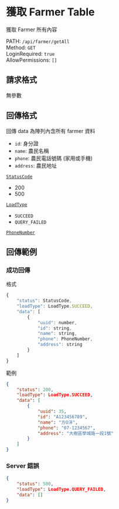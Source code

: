 # 獲取 Farmer Table

獲取 Farmer 所有內容

PATH: `/api/farmer/getAll`  
Method: `GET`  
LoginRequired: `true`  
AllowPermissions: `[]`  


## 請求格式
無參數  


## 回傳格式

回傳 data 為陣列內含所有 farmer 資料  

* `id`: 身分證
* `name`: 農民名稱
* `phone`: 農民電話號碼 (家用或手機)
* `address`: 農民地址

[`StatusCode`](../../types.md#statuscode)  
* 200
* 500

[`LoadType`](../../types.md#loadtype)  
* `SUCCEED`
* `QUERY_FAILED`

[`PhoneNumber`](../../types.md#phonenumber)  



## 回傳範例
### 成功回傳
格式
```js
{
    "status": StatusCode,
    "loadType": LoadType.SUCCEED,
    "data": [
        {
            "uuid": number,
            "id": string,
            "name": string,
            "phone": PhoneNumber,
            "address": string
        }
    ]
}
```
範例
```json
{
    "status": 200,
    "loadType": LoadType.SUCCEED,
    "data": [
        {
            "uuid": 35,
            "id": "A123456789",
            "name": "方O洋",
            "phone": "07-1234567",
            "address": "大樹區學城路一段1號"
        }
    ]
}
```

### Server 錯誤  
```json
{
    "status": 500,
    "loadType": LoadType.QUERY_FAILED,
    "data": []
}
```
